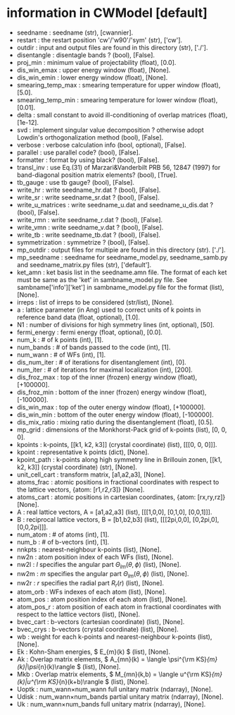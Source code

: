# information in CWModel [default]
- seedname          : seedname (str), [cwannier].
- restart           : the restart position 'cw'/'w90'/'sym' (str), ['cw'].
- outdir            : input and output files are found in this directory (str), ['./'].
- disentangle       : disentagle bands ? (bool), [False].
- proj_min          : minimum value of projectability (float), [0.0].
- dis_win_emax      : upper energy window (float), [None].
- dis_win_emin      : lower energy window (float), [None].
- smearing_temp_max : smearing temperature for upper window (float), [5.0].
- smearing_temp_min : smearing temperature for lower window (float), [0.01].
- delta             : small constant to avoid ill-conditioning of overlap matrices (float), [1e-12].
- svd               : implement singular value decomposition ? otherwise adopt Lowdin's orthogonalization method (bool), [False].
- verbose           : verbose calculation info (bool, optional), [False].
- parallel          : use parallel code? (bool), [False].
- formatter         : format by using black? (bool), [False].
- transl_inv        : use Eq.(31) of Marzari&Vanderbilt PRB 56, 12847 (1997) for band-diagonal position matrix elements? (bool), [True].
- tb_gauge          : use tb gauge? (bool), [False].
- write_hr          : write seedname_hr.dat ? (bool), [False].
- write_sr          : write seedname_sr.dat ? (bool), [False].
- write_u_matrices  : write seedname_u.dat and seedname_u_dis.dat ? (bool), [False].
- write_rmn         : write seedname_r.dat ? (bool), [False].
- write_vmn         : write seedname_v.dat ? (bool), [False].
- write_tb          : write seedname_tb.dat ? (bool), [False].
- symmetrization    : symmetrize ? (bool), [False].
- mp_outdir         : output files for multipie are found in this directory (str). ['./'].
- mp_seedname       : seedname for seedname_model.py, seedname_samb.py and seedname_matrix.py files (str), ['default'].
- ket_amn           : ket basis list in the seedname.amn file. The format of each ket must be same as the 'ket' in sambname_model.py file. See sambname['info']['ket'] in sambname_model.py file for the format (list), [None].
- irreps            : list of irreps to be considered (str/list), [None].
- a                 : lattice parameter (in Ang) used to correct units of k points in reference band data (float, optional), [1.0].
- N1                : number of divisions for high symmetry lines (int, optional), [50].
- fermi_energy      : fermi energy (float, optional), [0.0].
- num_k             : # of k points (int), [1].
- num_bands         : # of bands passed to the code (int), [1].
- num_wann          : # of WFs (int), [1].
- dis_num_iter      : # of iterations for disentanglement (int), [0].
- num_iter          : # of iterations for maximal localization (int), [200].
- dis_froz_max      : top of the inner (frozen) energy window (float), [+100000].
- dis_froz_min      : bottom of the inner (frozen) energy window (float), [-100000].
- dis_win_max       : top of the outer energy window (float), [+100000].
- dis_win_min       : bottom of the outer energy window (float), [-100000].
- dis_mix_ratio     : mixing ratio during the disentanglement (float), [0.5].
- mp_grid           : dimensions of the Monkhorst-Pack grid of k-points (list), [0, 0, 0].
- kpoints           : k-points, [[k1, k2, k3]] (crystal coordinate) (list), [[[0, 0, 0]]].
- kpoint            : representative k points (dict), [None].
- kpoint_path       : k-points along high symmetry line in Brillouin zonen, [[k1, k2, k3]] (crystal coordinate) (str), [None].
- unit_cell_cart    : transform matrix, [a1,a2,a3], [None].
- atoms_frac        : atomic positions in fractional coordinates with respect to the lattice vectors, {atom: [r1,r2,r3]} [None].
- atoms_cart        : atomic positions in cartesian coordinates, {atom: [rx,ry,rz]} [None].
- A                 : real lattice vectors, A = [a1,a2,a3] (list), [[[1,0,0], [0,1,0], [0,0,1]]].
- B                 : reciprocal lattice vectors, B = [b1,b2,b3] (list), [[[2pi,0,0], [0,2pi,0], [0,0,2pi]]].
- num_atom          : # of atoms (int), [1].
- num_b             : # of b-vectors (int), [1].
- nnkpts            : nearest-neighbour k-points (list), [None].
- nw2n              : atom position index of each WFs (list), [None].
- nw2l              : $l$ specifies the angular part $\Theta_{lm}(\theta,\phi)$ (list), [None].
- nw2m              : $m$ specifies the angular part $\Theta_{lm}(\theta,\phi)$ (list), [None].
- nw2r              : $r$ specifies the radial part $R_r(r)$ (list), [None].
- atom_orb          : WFs indexes of each atom (list), [None].
- atom_pos          : atom position index of each atom (list), [None].
- atom_pos_r        : atom position of each atom in fractional coordinates with respect to the lattice vectors (list), [None].
- bvec_cart         : b-vectors (cartesian coordinate) (list), [None].
- bvec_crys         : b-vectors (crystal coordinate) (list), [None].
- wb                :  weight for each k-points and nearest-neighbour k-points (list), [None].
- Ek                : Kohn-Sham energies, $ E_{m}(k) $ (list), [None].
- Ak                : Overlap matrix elements, $ A_{mn}(k) = \langle \psi^{\rm KS}_{m}(k)|\psi_{n}(k)\rangle $ (list), [None].
- Mkb               : Overlap matrix elements, $ M_{mn}(k,b) = \langle u^{\rm KS}_{m}(k)|u^{\rm KS}_{n}(k+b)\rangle $ (list), [None].
- Uoptk             : num_wann×num_wann full unitary matrix (ndarray), [None].
- Udisk             : num_wann×num_bands partial unitary matrix (ndarray), [None].
- Uk                : num_wann×num_bands full unitary matrix (ndarray), [None].
